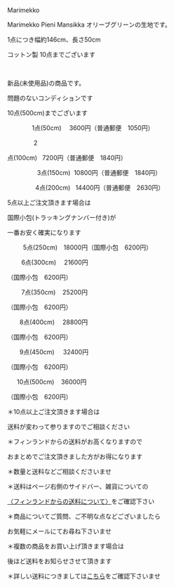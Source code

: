 <link rel="stylesheet" type="text/css" href="/assets/css/styles.css">

Marimekko

Marimekko Pieni Mansikka オリーブグリーンの生地です。

1点につき幅約146cm、長さ50cm

コットン製 10点までございます

<img alt="" src="http://blog.cnobi.jp/v1/blog/user/71e35865e9e62f3f9d70420d6124d2ab/1654435007"/> 

<img alt="" src="http://blog.cnobi.jp/v1/blog/user/71e35865e9e62f3f9d70420d6124d2ab/1654434995"/> 

<img alt="" src="http://blog.cnobi.jp/v1/blog/user/71e35865e9e62f3f9d70420d6124d2ab/1654435001"/> 

<img alt="" src="http://blog.cnobi.jp/v1/blog/user/71e35865e9e62f3f9d70420d6124d2ab/1654434996"/> 

<img alt="" src="http://blog.cnobi.jp/v1/blog/user/71e35865e9e62f3f9d70420d6124d2ab/1654434997"/> 

新品(未使用品)の商品です。

問題のないコンディションです

10点(500cm)までございます

　　　　1点(50cm)　 3600円（普通郵便　1050円）

　　　　 2

点(100cm)   7200円（普通郵便　1840円）

　　　　   3点(150cm)  10800円（普通郵便　1840円）

　　　 　 4点(200cm)   14400円（普通郵便　2630円）

5点以上ご注文頂きます場合は

国際小包(トラッキングナンバー付き)が

一番お安く確実になります

　　  5点(250cm)　18000円（国際小包　6200円）

　　 6点(300cm)　 21600円

（国際小包　6200円）

　　 7点(350cm)    25200円

（国際小包　6200円）

　　8点(400cm) 　28800円

（国際小包　6200円）

　　9点(450cm)     32400円

（国際小包　6200円）

  　10点(500cm)    36000円

（国際小包　6200円）

＊10点以上ご注文頂きます場合は

送料が変わって参りますのでご相談ください

＊フィンランドからの送料がお高くなりますので

おまとめでご注文頂きました方がお得になります

＊数量と送料などご相談くださいませ

＊送料はページ右側のサイドバー、雑貨についての

[〈フィンランドからの送料について〉](https://dkzakka.github.io/2005/03/31/雑貨について.html)をご確認下さい

＊商品についてご質問、ご不明な点などございましたら

お気軽にメールにてお尋ね下さいませ

＊複数の商品をお買い上げ頂きます場合は

後ほど送料をお知らせさせて頂きます

＊詳しい送料につきましては[こちら](http://dkzakka.blog.shinobi.jp/Entry/3385/)をご確認下さいませ